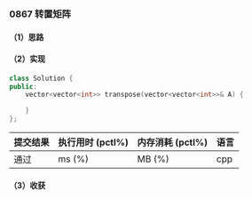 ### 0867 转置矩阵

#### （1）思路

#### （2）实现

```cpp
class Solution {
public:
    vector<vector<int>> transpose(vector<vector<int>>& A) {

    }
};
```

| 提交结果 | 执行用时 (pctl%) | 内存消耗 (pctl%) | 语言 |
|:---------|:-----------------|:-----------------|:-----|
| 通过     |  ms (%)   |  MB (%)  | cpp  |

#### （3）收获

